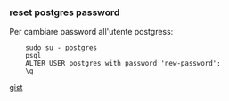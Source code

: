### reset postgres password

Per cambiare password all'utente postgress:


		sudo su - postgres
		psql
		ALTER USER postgres with password 'new-password';
		\q


[gist](https://gist.github.com/4054136)

